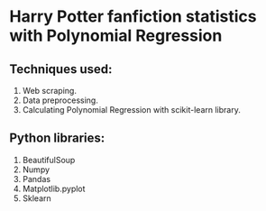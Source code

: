 # Harry Potter fanfiction statistics with Polynomial Regression
## Techniques used:
  1. Web scraping.
  2. Data preprocessing.
  3. Calculating Polynomial Regression with scikit-learn library.

## Python libraries:
  1. BeautifulSoup
  2. Numpy
  3. Pandas
  4. Matplotlib.pyplot
  5. Sklearn
